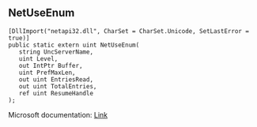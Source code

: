 ## NetUseEnum

```
[DllImport("netapi32.dll", CharSet = CharSet.Unicode, SetLastError = true)]
public static extern uint NetUseEnum(
   string UncServerName,
   uint Level,
   out IntPtr Buffer,
   uint PrefMaxLen,
   out uint EntriesRead,
   out uint TotalEntries,
   ref uint ResumeHandle
);
```

Microsoft documentation: [Link](https://docs.microsoft.com/en-us/windows/win32/api/lmuse/nf-lmuse-netuseenum)
